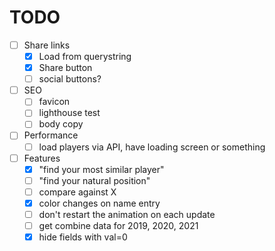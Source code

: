 # TODO

- [ ] Share links
  - [x] Load from querystring
  - [x] Share button
  - [ ] social buttons?
- [ ] SEO
  - [ ] favicon
  - [ ] lighthouse test
  - [ ] body copy
- [ ] Performance
  - [ ] load players via API, have loading screen or something
- [ ] Features
  - [x] "find your most similar player"
  - [ ] "find your natural position"
  - [ ] compare against X
  - [x] color changes on name entry
  - [ ] don't restart the animation on each update
  - [ ] get combine data for 2019, 2020, 2021
  - [x] hide fields with val=0

